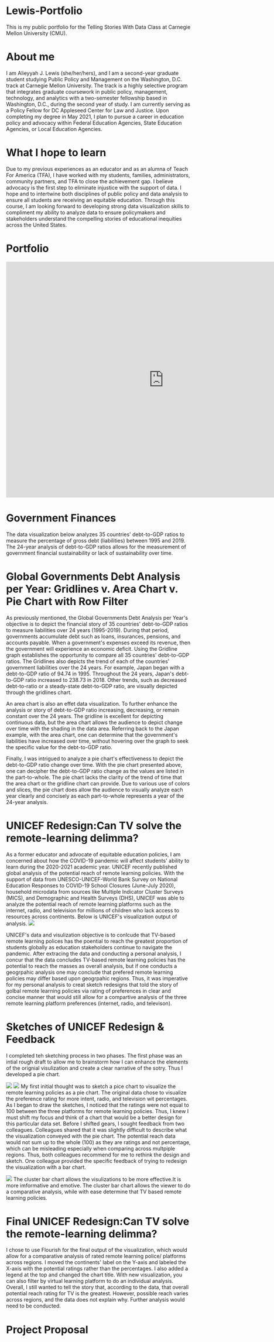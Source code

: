 # Lewis-Portfolio
This is my public portfolio for the Telling Stories With Data Class at Carnegie Mellon University (CMU).
# About me
I am Alieyyah J. Lewis (she/her/hers), and I am a second-year graduate student studying Public Policy and Management on the Washington, D.C. track at Carnegie Mellon University. The track is a  highly selective program that integrates graduate coursework in public policy, management, technology, and analytics with a two-semester fellowship based in Washington, D.C., during the second year of study. I am currently serving as a Policy Fellow for DC Appleseed Center for Law and Justice. Upon completing my degree in May 2021, I plan to pursue a career in education policy and advocacy within Federal Education Agencies, State Education Agencies, or Local Education Agencies. 
# What I hope to learn
Due to my previous experiences as an educator and as an alumna of Teach For America (TFA), I have worked with my students, families, administrators, community partners, and TFA to close the achievement gap. I  believe advocacy is the first step to eliminate injustice with the support of data.  I hope and to intertwine both disciplines of public policy and data analysis to ensure all students are receiving an equitable education. Through this course, I am looking forward to developing strong data visualization skills to compliment my ability to analyze data to ensure policymakers and stakeholders understand the compelling stories of educational inequities across the United States.

# Portfolio
<iframe src="https://data.oecd.org/chart/65Jh" width="860" height="645" style="border: 0" mozallowfullscreen="true" webkitallowfullscreen="true" allowfullscreen="true"><a href="https://data.oecd.org/chart/65Jh" target="_blank">OECD Chart: General government debt, Total, % of GDP, Annual, 2019</a></iframe>

# Government Finances
The data visualization below analyzes 35 countries' debt-to-GDP ratios to measure the percentage of gross debt (liabilities) between 1995 and 2019. The 24-year analysis of debt-to-GDP ratios allows for the measurement of government financial sustainability or lack of sustainability over time.  
<div class="flourish-embed flourish-chart" data-src="visualisation/3757302" data-url="https://flo.uri.sh/visualisation/3757302/embed" aria-label=""><script src="https://public.flourish.studio/resources/embed.js"></script></div>          

<div class="flourish-embed flourish-chart" data-src="visualisation/3758853" data-url="https://flo.uri.sh/visualisation/3758853/embed" aria-label=""><script src="https://public.flourish.studio/resources/embed.js"></script></div>
<div class="flourish-embed flourish-chart" data-src="visualisation/3758683" data-url="https://flo.uri.sh/visualisation/3758683/embed" aria-label=""><script src="https://public.flourish.studio/resources/embed.js"></script></div>

# Global Governments Debt Analysis per Year: Gridlines v. Area Chart v. Pie Chart with Row Filter
As previously mentioned, the Global Governments Debt Analysis per Year's objective is to depict the financial story of 35 countries' debt-to-GDP ratios to measure liabilities over 24 years (1995-2019). During that period, governments accumulate debt such as loans, insurances, pensions, and accounts payable. When a government's expenses exceed its revenue, then the government will experience an economic deficit. Using the Gridline graph establishes the opportunity to compare all 35 countries' debt-to-GDP ratios. The Gridlines also depicts the trend of each of the countries' government liabilities over the 24 years.  For example, Japan began with a debt-to-GDP ratio of 94.74 in 1995. Throughout the 24 years, Japan's debt-to-GDP ratio increased to 238.73 in 2018. Other trends, such as decreased debt-to-ratio or a steady-state debt-to-GDP ratio, are visually depicted through the gridlines chart. 

An area chart is also an effet data visualization. To further enhance the analysis or story of debt-to-GDP ratio increasing, decreasing, or remain constant over the 24 years. The gridline is excellent for depicting continuous data, but the area chart allows the audience to depict change over time with the shading in the data area. Referring back to the Japan example, with the area chart, one can determine that the government's liabilities have increased over time, without hovering over the graph to seek the specific value for the debt-to-GDP ratio. 

Finally, I was intrigued to analyze a pie chart's effectiveness to depict the debt-to-GDP ratio change over time.   With the pie chart presented above, one can decipher the debt-to-GDP ratio change as the values are listed in the part-to-whole. The pie chart lacks the clarity of the trend of time that the area chart or the gridline chart can provide. Due to various use of colors and slices, the pie chart does allow the audience to visually analyze each year clearly and concisely as each part-to-whole represents a year of the 24-year analysis. 

# UNICEF Redesign:Can TV solve the remote-learning delimma?
 As a former educator and advocate of equitable education policies, I am concerned about how the COVID-19 pandemic will affect students' ability to learn during the 2020-2021 academic year. UNICEF recently published global analysis of the potential reach of remote learning policies.  With the support of data from UNESCO-UNICEF-World Bank Survey on National Education Responses to COVID-19 School Closures (June-July 2020), household microdata from sources like Multiple Indicator Cluster Surveys (MICS), and  Demographic and Health Surveys (DHS), UNICEF was able to analyze the potential reach of remote learning platforms such as the internet, radio, and television for millions of children who lack access to resources across continents.  Below is UNICEF's visualization output of analysis.
![](remotelearningOG.JPG)

UNICEF's data and visulization objective is to conlcude that TV-based remote learning polices has the poential to reach the greatest proportion of students globally as education stakeholders continue to navigate the pandemic. After extracing the data and conducting a personal analysis, I concur that the data concludes TV-based remote learning policies has the potential to reach the masses as overall analysis, but if one conducts a geogrpahic analysis one may conclude that prefered remote learning policies may differ based upon geogrpahic regions. Thus, it was imperative for my personal analysis to creat sketch redesigns  that told the story of golbal remote learning policies via rating of preferences in clear and concise manner that would still allow for a compartive analysis of the three remote learning platform preferences (internet, radio, and televison). 

# Sketches of UNICEF Redesign & Feedback

I completed teh sketching process in two phases. The first phase was an intial rough draft to allow me to brainstorm how I can enhance the elements of the orignial visulization and create a clear narrative of the sotry. Thus I developed a pie chart. 

![](Piechart1.JPG)
![](piechart2.JPG)
My first initial thought was to sketch a pice chart to visualize the remote learning policies as a pie chart. The original data chose to visualize the preference rating for more intent, radio, and television wit percentages. As I began to draw the sketches, I noticed that the ratings were not equal to 100 between the three platforms for remote learning policies. Thus, I knew I must shift my focus and think of a chart that would be a better design for this particular data set. Before I shifted gears, I sought feedback from two colleagues.  Colleagues shared that it was slightly difficult to describe what the visualization conveyed with the pie chart. The potential reach data would not sum up to the whole (100) as they are ratings and not percentage, which can be misleading especially when comparing across multpiple regions. Thus, both colleagues recommend for me to rethink the design and sketch. One colleague provided the specific feedback of trying to redesign the visualization with a bar chart. 

![](clusterbarchart1.JPG)
The cluster bar chart allows the visulizations to be more effective.It is more imformative and emotive.  The cluster bar chart allows the viewer to do a comparative analysis, while with ease determine that TV based remote learning policies.

# Final UNICEF Redesign:Can TV solve the remote-learning delimma?
<div class="flourish-embed flourish-chart" data-src="visualisation/3828692" data-url="https://flo.uri.sh/visualisation/3828692/embed" aria-label=""><script src="https://public.flourish.studio/resources/embed.js"></script></div>

I chose to use Flourish for the final output of the visualization, which would allow for a comparative analysis of rated remote learning police/ platforms across regions. I moved the continents' label on the Y-axis and labeled the X-axis with the potential ratings rather than the percentages. I also added a legend at the top and changed the chart title. With new visualization, you can also filter by virtual learning platform to do an individual analysis. Overall, I still wanted to tell the story that, according to the data, that overall potential reach rating for TV is the greatest. However, possible reach varies across regions, and the data does not explain why. Further analysis would need to be conducted. 

# Project Proposal

 
 





